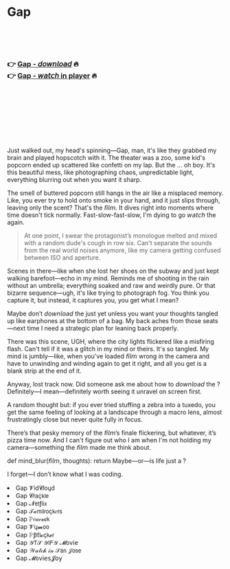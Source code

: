 <h1>Gap</h1>

<br><br><br>

<h3>👉 <a href="https://Mackies-talitenna1973.github.io/aoiobprsmn/">Gap - 𝘥𝘰𝘸𝘯𝘭𝘰𝘢𝘥</a> 🔥<br>
👉 <a href="https://Mackies-talitenna1973.github.io/aoiobprsmn/">Gap - 𝘸𝘢𝘵𝘤𝘩 in player</a> 🔥
</h3>



<br><br><br><br><br><br><br>


Just walked out, my head's spinning—Gap, man, it's like they grabbed my brain and played hopscotch with it. The theater was a zoo, some kid's popcorn ended up scattered like confetti on my lap. But the  ... oh boy. It's this beautiful mess, like photographing chaos, unpredictable light, everything blurring out when you want it sharp.

The smell of buttered popcorn still hangs in the air like a misplaced memory. Like, you ever try to hold onto smoke in your hand, and it just slips through, leaving only the scent? That's the 𝘧𝘪𝘭𝘮. It dives right into moments where time doesn't tick normally. Fast-slow-fast-slow, I'm dying to go 𝘸𝘢𝘵𝘤𝘩 the   again. 

> At one point, I swear the protagonist’s monologue melted and mixed with a random dude's cough in row six. Can't separate the   sounds from the real world noises anymore, like my camera getting confused between ISO and aperture.

Scenes in there—like when she lost her shoes on the subway and just kept walking barefoot—echo in my mind. Reminds me of shooting in the rain without an umbrella; everything soaked and raw and weirdly pure. Or that bizarre sequence—ugh, it's like trying to photograph fog. You think you capture it, but instead, it captures you, you get what I mean?

Maybe don’t 𝘥𝘰𝘸𝘯𝘭𝘰𝘢𝘥 the   just yet unless you want your thoughts tangled up like earphones at the bottom of a bag. My back aches from those seats—next time I need a strategic plan for leaning back properly.

There was this scene, UGH, where the city lights flickered like a misfiring flash. Can't tell if it was a glitch in my mind or theirs. It's so tangled. My mind is jumbly—like, when you’ve loaded 𝘧𝘪𝘭𝘮 wrong in the camera and have to unwinding and winding again to get it right, and all you get is a blank strip at the end of it. 

Anyway, lost track now. Did someone ask me about how to 𝘥𝘰𝘸𝘯𝘭𝘰𝘢𝘥 the  ? Definitely—I mean—definitely worth seeing it unravel on screen first.

A random thought but: if you ever tried stuffing a zebra into a tuxedo, you get the same feeling of looking at a landscape through a macro lens, almost frustratingly close but never quite fully in focus. 

There’s that pesky memory of the 𝘧𝘪𝘭𝘮’s finale flickering, but whatever, it’s pizza time now. And I can't figure out who I am when I'm not holding my camera—something the 𝘧𝘪𝘭𝘮 made me think about. 

def mind_blur(𝘧𝘪𝘭𝘮, thoughts):
    return Maybe—or—is life just a  ?

I forget—I don’t know what I was coding.

<li>Gap 𝓥𝗂ԁ𝓒𝗅𝗈ųԁ</li>
<li>Gap 𝓒𝗋𝖺ç𝗄𝗅𝖾</li>
<li>Gap 𝓝𝖾𝗍ƒ𝗅𝗂𝗑</li>
<li>Gap 𝒯𝒶𝗆𝗂𝗅𝗋𝗈ç𝗄𝑒𝗋𝗌</li>
<li>Gap 𝙿𝑒𝒶𝒸𝓸𝐜𝗄</li>
<li>Gap 𝓥ų𝓶𝗈𝗈</li>
<li>Gap 𝙿Ꞵť𝗅𝓸ç𝗄𝓮𝗋</li>
<li>Gap 𝒴𝖳𝒮 𝒴𝖨𝖥𝒴 𝓜𝗈ν𝗂𝖾</li>
<li>Gap 𝒲𝒶𝓉𝒸𝒽 𝒾𝓃 𝒮𝖺𝗇 𝒥𝗈𝗌𝖾</li>
<li>Gap 𝓜𝗈ν𝗂𝖾𝗌𝓙𝗈𝗒</li>
